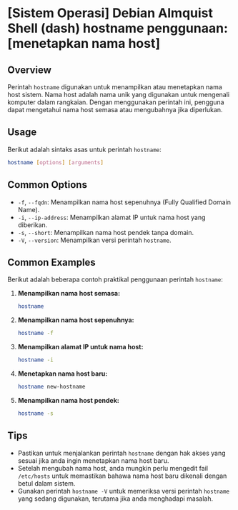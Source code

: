 # [Sistem Operasi] Debian Almquist Shell (dash) hostname penggunaan: [menetapkan nama host]

## Overview
Perintah `hostname` digunakan untuk menampilkan atau menetapkan nama host sistem. Nama host adalah nama unik yang digunakan untuk mengenali komputer dalam rangkaian. Dengan menggunakan perintah ini, pengguna dapat mengetahui nama host semasa atau mengubahnya jika diperlukan.

## Usage
Berikut adalah sintaks asas untuk perintah `hostname`:

```bash
hostname [options] [arguments]
```

## Common Options
- `-f`, `--fqdn`: Menampilkan nama host sepenuhnya (Fully Qualified Domain Name).
- `-i`, `--ip-address`: Menampilkan alamat IP untuk nama host yang diberikan.
- `-s`, `--short`: Menampilkan nama host pendek tanpa domain.
- `-V`, `--version`: Menampilkan versi perintah `hostname`.

## Common Examples
Berikut adalah beberapa contoh praktikal penggunaan perintah `hostname`:

1. **Menampilkan nama host semasa:**
   ```bash
   hostname
   ```

2. **Menampilkan nama host sepenuhnya:**
   ```bash
   hostname -f
   ```

3. **Menampilkan alamat IP untuk nama host:**
   ```bash
   hostname -i
   ```

4. **Menetapkan nama host baru:**
   ```bash
   hostname new-hostname
   ```

5. **Menampilkan nama host pendek:**
   ```bash
   hostname -s
   ```

## Tips
- Pastikan untuk menjalankan perintah `hostname` dengan hak akses yang sesuai jika anda ingin menetapkan nama host baru.
- Setelah mengubah nama host, anda mungkin perlu mengedit fail `/etc/hosts` untuk memastikan bahawa nama host baru dikenali dengan betul dalam sistem.
- Gunakan perintah `hostname -V` untuk memeriksa versi perintah `hostname` yang sedang digunakan, terutama jika anda menghadapi masalah.